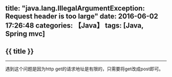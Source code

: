 title: "java.lang.IllegalArgumentException: Request header is too large"
date: 2016-06-02 17:26:48
categories: 【Java】
tags: [Java, Spring mvc]
---
## {{ title }} ##

---

遇到这个问题是因为http get的请求地址是有限的，只需要将get改成post即可。